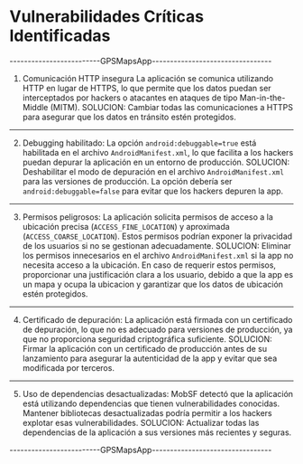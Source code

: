 # Vulnerabilidades Críticas Identificadas
-------------------------GPSMapsApp---------------------------------
1. Comunicación HTTP insegura
La aplicación se comunica utilizando HTTP en lugar de HTTPS, lo que permite que los datos puedan ser interceptados por hackers o atacantes en ataques de tipo Man-in-the-Middle (MITM).
SOLUCION: Cambiar todas las comunicaciones a HTTPS para asegurar que los datos en tránsito estén protegidos.
------------------------------------------------------------------------------------------------------------
2. Debugging habilitado:
La opción `android:debuggable=true` está habilitada en el archivo `AndroidManifest.xml`, lo que facilita a los hackers puedan depurar la aplicación en un entorno de producción.
SOLUCION: Deshabilitar el modo de depuración en el archivo `AndroidManifest.xml` para las versiones de producción. La opción debería ser `android:debuggable=false` para evitar que los hackers depuren la app.
------------------------------------------------------------------------------------------------------------
3. Permisos peligrosos:
La aplicación solicita permisos de acceso a la ubicación precisa (`ACCESS_FINE_LOCATION`) y aproximada (`ACCESS_COARSE_LOCATION`). Estos permisos podrían exponer la privacidad de los usuarios si no se gestionan adecuadamente.
SOLUCION: Eliminar los permisos innecesarios en el archivo `AndroidManifest.xml` si la app no necesita acceso a la ubicación. En caso de requerir estos permisos, proporcionar una justificación clara a los usuario, debido a que la app es un mapa y ocupa la ubicacion y garantizar que los datos de ubicación estén protegidos.
------------------------------------------------------------------------------------------------------------
4. Certificado de depuración:
La aplicación está firmada con un certificado de depuración, lo que no es adecuado para versiones de producción, ya que no proporciona seguridad criptográfica suficiente.
SOLUCION: Firmar la aplicación con un certificado de producción antes de su lanzamiento para asegurar la autenticidad de la app y evitar que sea modificada por terceros.
------------------------------------------------------------------------------------------------------------
5. Uso de dependencias desactualizadas:
MobSF detectó que la aplicación está utilizando dependencias que tienen vulnerabilidades conocidas. Mantener bibliotecas desactualizadas podría permitir a los hackers explotar esas vulnerabilidades.
SOLUCION: Actualizar todas las dependencias de la aplicación a sus versiones más recientes y seguras.

-------------------------GPSMapsApp---------------------------------


